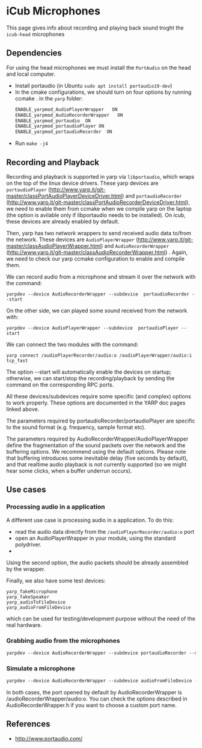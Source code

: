 # iCub Microphones
This page gives info about recording and playing back sound troght the `icub-head` microphones

## Dependencies
For using the head microphones we must install the `PortAudio` on the head and local computer. 

- Install portaudio (in Ubuntu `sudo apt install portaudio19-dev`)
- In the cmake configurations, we should turn on four options by running ccmake . in the `yarp` folder:               
  ```xml
  ENABLE_yarpmod_AudioPlayerWrapper   ON
  ENABLE_yarpmod_AudioRecorderWrapper   ON
  ENABLE_yarpmod_portaudio  ON
  ENABLE_yarpmod_portaudioPlayer ON
  ENABLE_yarpmod_portaudioRecorder  ON
  ```
- Run `make -j4` 

 
## Recording and Playback
 Recording and playback is supported in yarp via `libportaudio`, which wraps on the top of the linux device drivers.
 These yarp devices are `portaudioPlayer` (http://www.yarp.it/git-master/classPortAudioPlayerDeviceDriver.html) and `portaudioRecorder` (http://www.yarp.it/git-master/classPortAudioRecorderDeviceDriver.html), we need to enable them from ccmake when we compile yarp on the laptop (the option is avilable only if libportaudio needs to be installed). On icub, these devices are already enabled by default.
 
 Then, yarp has two network wrappers to send received audio data to/from the network. These devices are `AudioPlayerWrapper` (http://www.yarp.it/git-master/classAudioPlayerWrapper.html) and `AudioRecorderWrapper` (http://www.yarp.it/git-master/classAudioRecorderWrapper.html) . Again, we need to check our yarp ccmake configuration to enable and compile them.
 
 We can record audio from a microphone and stream it over the network with the command:
 
 ```
 yarpdev --device AudioRecorderWrapper --subdevice  portaudioRecorder --start
 ```
 
 On the other side, we can played some sound received from the network with:
 
 ```
 yarpdev --device AudioPlayerWrapper --subdevice  portaudioPlayer --start
 ```
 
 We can connect the two modules with the command:
 
 ```
 yarp connect /audioPlayerRecorder/audio:o /audioPlayerWrapper/audio:i tcp_fast
 ```
 
 The option --start will automatically enable the devices on startup; otherwise, we can start/stop the recording/playback by sending the command on the corresponding RPC ports.
 
All these devices/subdevices require some specific (and complex) options to work properly. These options are documented in the YARP doc pages linked above.

The parameters required by portaudioRecorder/portaudioPlayer are specific to the sound format (e.g. frequency, sample format etc).

The parameters required by AudioRecorderWrapper/AudioPlayerWrapper define the fragmentation of the sound packets over the network and the buffering options. We recommend using the default options.
Please note that buffering introduces some inevitable delay (five seconds by default), and that realtime audio playback is not currently supported (so we might hear some clicks, when a buffer underrun occurs).
 
## Use cases

### Processing audio in a application
 A different use case is processing audio in a application. To do this:
 
 - read the audio data directly from the `/audioPlayerRecorder/audio:o`  port
 - open an AudioPlayerWrapper in your module, using the standard polydriver.
- 
Using the second option, the audio packets should be already assembled by the wrapper.
 
 Finally, we also have some test devices:
 
 ```
 yarp_fakeMicrophone
 yarp_fakeSpeaker
 yarp_audioToFileDevice
 yarp_audioFromFileDevice
 ```
 
 which can be used for testing/development purpose without the need of the real hardware.

### Grabbing audio from the microphones
```xml
yarpdev --device AudioRecorderWrapper --subdevice portaudioRecorder --start on the head pc104, you'll get audio from icub microphones.
```
### Simulate a microphone

```xml
yarpdev --device AudioRecorderWrapper --subdevice audioFromFileDevice --file_name myfile.wav --start
```

In both cases, the port opened by default by AudioRecorderWrapper is /audioRecorderWrapper/audio:o. You can check the options described in AudioRecorderWrapper.h if you want to choose a custom port name.

## References
- http://www.portaudio.com/


